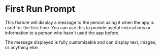 ﻿# First Run Prompt

This feature will display a message to the person using it when the app is used for the first time. You can use this to provide useful instructions or information to a person who hasn't used the app before.

The message displayed is fully customizable and can display text, images, or anything else.
